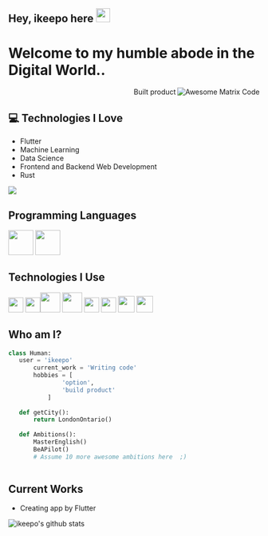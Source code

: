 ## Hey, ikeepo here  <img src="https://media.giphy.com/media/hvRJCLFzcasrR4ia7z/giphy.gif" width="28px" height="28px">

<h1>Welcome to my humble abode in the Digital World..</h1> 

<img src = 'https://github.com/ikeepo/ikeepo/blob/master/images/matrix.gif' alt = 'Awesome Matrix Code' align='right'/>

<div style="text-align: right">Built product </div>

## :computer: Technologies I Love
* Flutter
* Machine Learning
* Data Science
* Frontend and Backend Web Development
* Rust

<img src = "https://github-readme-stats.vercel.app/api/top-langs/?username=ikeepo&layout=compact">

## Programming Languages
<img src = 'https://img.shields.io/badge/Python-blue?logo=python&logoColor=yellow' width='50'/> 
<img src = 'https://img.shields.io/badge/Rust-blue?logo=rust&logoColor=red' width='50'/> 
 
 ## Technologies I Use
 <img src = 'https://github.com/ikeepo/ikeepo/blob/master/images/pycharm.svg' width='30'/>  <img src = 'https://github.com/ikeepo/ikeepo/blob/master/images/android.svg' width='30'/><img src = 'https://github.com/ikeepo/ikeepo/blob/master/images/flutter-logo.svg' width='40'/> <img src = 'https://github.com/ikeepo/ikeepo/blob/master/images/django.svg' width='40'/> <img src = 'https://github.com/ikeepo/ikeepo/blob/master/images/flask.png' width='30'/> <img src = 'https://github.com/ikeepo/ikeepo/blob/master/images/git.svg' width='30'/> <img src = 'https://github.com/ikeepo/ikeepo/blob/master/images/nodejs.svg' width='33'/> <img src = 'https://github.com/ikeepo/ikeepo/blob/master/images/react.svg' width='33'/>
 
 ## Who am I?
 ```python
 class Human:
 	user = 'ikeepo'
		current_work = 'Writing code'
		hobbies = [
				'option',
				'build product'
			]
	
	def getCity():
		return LondonOntario()
	
	def Ambitions():
		MasterEnglish()
		BeAPilot()
		# Assume 10 more awesome ambitions here  ;)
	
 ```
 
## Current Works
 * Creating app by Flutter
 

![ikeepo's github stats](https://github-readme-stats.vercel.app/api?username=ikeepo&show_icons=true&hide=[%22issues%22])
 
 
